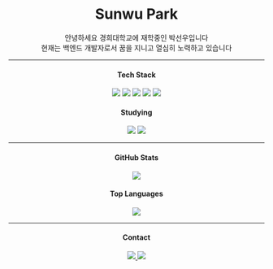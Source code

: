 <div align="center">

 <h1>Sunwu Park</h1>
 <p>안녕하세요 경희대학교에 재학중인 박선우입니다
 <br>현재는 백엔드 개발자로서 꿈을 지니고 열심히 노력하고 있습니다<br>
 </p>

<hr>


#### Tech Stack
<img src="https://img.shields.io/badge/Python-5CB9FF?style=flat&logo=Python&logoColor=3776AB"/>
<img src="https://img.shields.io/badge/Go-00ADD8?style=flat&logo=Go&logoColor=white"/>
<img src="https://img.shields.io/badge/Java-007396?style=flat&logo=OpenJDK&logoColor=white"/>
<img src="https://img.shields.io/badge/HCL-5C4EE5?style=flat&logo=HashiCorp&logoColor=white"/>
<img src="https://img.shields.io/badge/SQL-4479A1?style=flat&logo=MySQL&logoColor=white"/>

#### Studying
<!-- AWS -->
<img src="https://img.shields.io/badge/AWS-232F3E?style=flat&logo=AWS&logoColor=FF9900"/>
<!-- Kafka -->
<img src="https://img.shields.io/badge/Kafka-231F20?style=flat&logo=Apache%20Kafka&logoColor=white"/>
 
<hr>

#### GitHub Stats
<div align="center"> 
     <a href="">
      <img align="center" src="https://github-readme-stats-sigma-five.vercel.app/api?username=sunwupark&show_icons=true&include_all_commits=true&count_private=true&theme=react&line_height=40" />
    </a>
</div>

#### Top Languages
<div align="center"> 
    <a href="">
        <img align="center" src="https://github-readme-stats-sigma-five.vercel.app/api/top-langs/?username=sunwupark&theme=react&line_height=40&hide=css,html,objective-c,makefile,jupyter%20notebook"/>
    </a>
</div>

<hr>

#### Contact
<a href="https://www.instagram.com/sunwupark/" target="_blank">
<img src="https://img.shields.io/badge/Instagram-C0C0C0?style=social&logo=Instagram&logoColor=E4405F"/>
</a>
<a href="https://github.com/sunwupark" target="_blank">
<img src="https://img.shields.io/badge/Github-C0C0C0?style=social&logo=Github&logoColor=181717"/>
</a>

